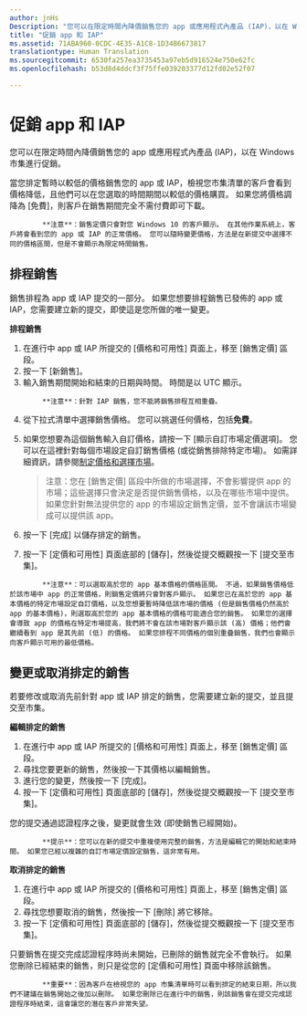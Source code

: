```yaml
---
author: jnHs
Description: "您可以在限定時間內降價銷售您的 app 或應用程式內產品 (IAP)，以在 Windows 市集進行促銷。"
title: "促銷 app 和 IAP"
ms.assetid: 71ABA960-0CDC-4E35-A1C8-1D34B6673817
translationtype: Human Translation
ms.sourcegitcommit: 6530fa257ea3735453a97eb5d916524e750e62fc
ms.openlocfilehash: b53d8d4ddcf3f75ffe039203377d12fd02e52f07

---
```


# 促銷 app 和 IAP


您可以在限定時間內降價銷售您的 app 或應用程式內產品 (IAP)，以在 Windows 市集進行促銷。

當您排定暫時以較低的價格銷售您的 app 或 IAP，檢視您市集清單的客戶會看到價格降低，且他們可以在您選取的時間期間以較低的價格購買。 如果您將價格調降為 \[免費\]，則客戶在銷售期間完全不需付費即可下載。

> 
            **注意**：銷售定價只會對您 Windows 10 的客戶顯示。 在其他作業系統上，客戶將會看到您的 app 或 IAP 的正常價格。 您可以隨時變更價格，方法是在新提交中選擇不同的價格區間，但是不會顯示為限定時間銷售。

## 排程銷售


銷售排程為 app 或 IAP 提交的一部分。 如果您想要排程銷售已發佈的 app 或 IAP，您需要建立新的提交，即使這是您所做的唯一變更。

**排程銷售**

1.  在進行中 app 或 IAP 所提交的 \[價格和可用性\] 頁面上，移至 \[銷售定價\] 區段。
2.  按一下 \[新銷售\]。
3.  輸入銷售期間開始和結束的日期與時間。 時間是以 UTC 顯示。

   > 
            **注意**：針對 IAP 銷售，您不能將銷售排程互相重疊。

4.  從下拉式清單中選擇銷售價格。 您可以挑選任何價格，包括**免費**。
5.  如果您想要為這個銷售輸入自訂價格，請按一下 \[顯示自訂市場定價選項\]。 您可以在這裡針對每個市場設定自訂銷售價格 (或從銷售排除特定市場)。 如需詳細資訊，請參閱[制定價格和選擇市場](define-pricing-and-market-selection.md)。

    > 注意：您在 \[銷售定價\] 區段中所做的市場選擇，不會影響提供 app 的市場；這些選擇只會決定是否提供銷售價格，以及在哪些市場中提供。 如果您針對無法提供您的 app 的市場設定銷售定價，並不會讓該市場變成可以提供該 app。

6.  按一下 \[完成\] 以儲存排定的銷售。
7.  按一下 \[定價和可用性\] 頁面底部的 \[儲存\]，然後從提交概觀按一下 \[提交至市集\]。

> 
            **注意**：可以選取高於您的 app 基本價格的價格區間。 不過，如果銷售價格低於該市場中 app 的正常價格，則銷售定價將只會對客戶顯示。 如果您已在高於您的 app 基本價格的特定市場設定自訂價格，以及您想要暫時降低該市場的價格 (但是銷售價格仍然高於 app 的基本價格)，則選取高於您的 app 基本價格的價格可能適合您的銷售。 如果您的選擇會導致 app 的價格在特定市場提高，我們將不會在該市場對客戶顯示該 (高) 價格；他們會繼續看到 app 是其先前 (低) 的價格。 如果您排程不同價格的個別重疊銷售，我們也會顯示向客戶顯示可用的最低價格。

## 變更或取消排定的銷售


若要修改或取消先前針對 app 或 IAP 排定的銷售，您需要建立新的提交，並且提交至市集。

**編輯排定的銷售**

1.  在進行中 app 或 IAP 所提交的 \[價格和可用性\] 頁面上，移至 \[銷售定價\] 區段。
2.  尋找您要更新的銷售，然後按一下其價格以編輯銷售。
3.  進行您的變更，然後按一下 \[完成\]。
4.  按一下 \[定價和可用性\] 頁面底部的 \[儲存\]，然後從提交概觀按一下 \[提交至市集\]。

您的提交通過認證程序之後，變更就會生效 (即使銷售已經開始)。

> 
            **提示**：您可以在新的提交中重複使用完整的銷售，方法是編輯它的開始和結束時間。 如果您已經以複雜的自訂市場定價設定銷售，這非常有用。
 
**取消排定的銷售**

1.  在進行中 app 或 IAP 所提交的 \[價格和可用性\] 頁面上，移至 \[銷售定價\] 區段。
2.  尋找您想要取消的銷售，然後按一下 \[刪除\] 將它移除。
3.  按一下 \[定價和可用性\] 頁面底部的 \[儲存\]，然後從提交概觀按一下 \[提交至市集\]。

只要銷售在提交完成認證程序時尚未開始，已刪除的銷售就完全不會執行。 如果您刪除已經結束的銷售，則只是從您的 \[定價和可用性\] 頁面中移除該銷售。

> 
            **重要**：因為客戶在檢視您的 app 市集清單時可以看到排定的結束日期，所以我們不建議在銷售開始之後加以刪除。 如果您刪除已在進行中的銷售，則該銷售會在提交完成認證程序時結束，這會讓您的潛在客戶非常失望。




<!--HONumber=Jun16_HO4-->


